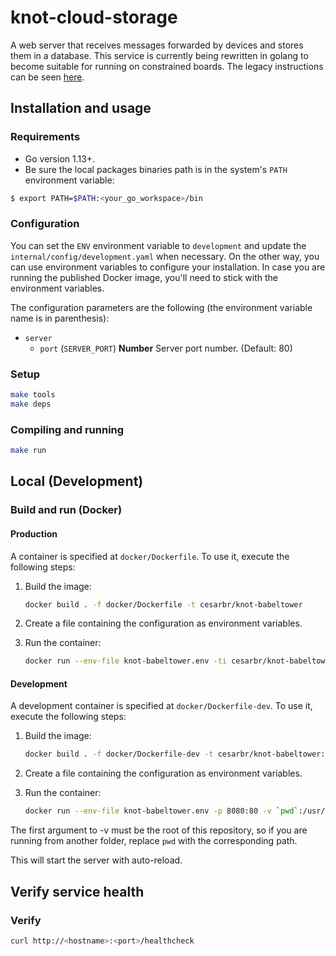 # knot-cloud-storage

A web server that receives messages forwarded by devices and stores them in a database. This service is currently being rewritten in golang to become suitable for running on constrained boards. The legacy instructions can be seen [here](legacy/LEGACY.md).

## Installation and usage

### Requirements

*   Go version 1.13+.
*   Be sure the local packages binaries path is in the system's `PATH` environment variable:

```bash
$ export PATH=$PATH:<your_go_workspace>/bin
```

### Configuration

You can set the `ENV` environment variable to `development` and update the `internal/config/development.yaml` when necessary. On the other way, you can use environment variables to configure your installation. In case you are running the published Docker image, you'll need to stick with the environment variables.

The configuration parameters are the following (the environment variable name is in parenthesis):

*   `server`
    *   `port` (`SERVER_PORT`) **Number** Server port number. (Default: 80)

### Setup

```bash
make tools
make deps
```

### Compiling and running

```bash
make run
```

## Local (Development)

### Build and run (Docker)

#### Production

A container is specified at `docker/Dockerfile`. To use it, execute the following steps:

01. Build the image:

    ```bash
    docker build . -f docker/Dockerfile -t cesarbr/knot-babeltower
    ```

01. Create a file containing the configuration as environment variables.

01. Run the container:

    ```bash
    docker run --env-file knot-babeltower.env -ti cesarbr/knot-babeltower
    ```

#### Development

A development container is specified at `docker/Dockerfile-dev`. To use it, execute the following steps:

01. Build the image:

    ```bash
    docker build . -f docker/Dockerfile-dev -t cesarbr/knot-babeltower:dev
    ```

01. Create a file containing the configuration as environment variables.

01. Run the container:

    ```bash
    docker run --env-file knot-babeltower.env -p 8080:80 -v `pwd`:/usr/src/app -ti cesarbr/knot-babeltower:dev
    ```

The first argument to -v must be the root of this repository, so if you are running from another folder, replace `pwd` with the corresponding path.

This will start the server with auto-reload.

## Verify service health

### Verify
```bash
curl http://<hostname>:<port>/healthcheck
```
